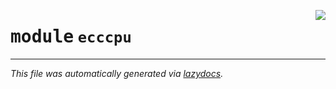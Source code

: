 <!-- markdownlint-disable -->

<a href="https://github.com/nobodywasishere/ponyo/blob/master/ponyo/ecccpu/__init__.py"><img align="right" style="float:right;" src="https://img.shields.io/badge/-source-cccccc?style=flat-square"></a>

# <kbd>module</kbd> `ecccpu`








---

_This file was automatically generated via [lazydocs](https://github.com/ml-tooling/lazydocs)._
